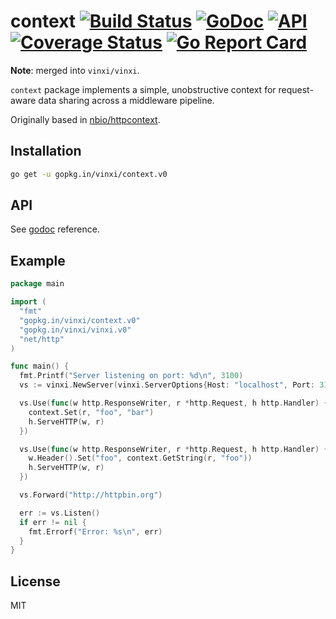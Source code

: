 # context [![Build Status](https://travis-ci.org/vinxi/context.png)](https://travis-ci.org/vinxi/context) [![GoDoc](https://godoc.org/github.com/vinxi/vinxi/context?status.svg)](https://godoc.org/github.com/vinxi/vinxi/context) [![API](https://img.shields.io/badge/status-stable-green.svg?style=flat)](https://godoc.org/github.com/vinxi/vinxi/context) [![Coverage Status](https://coveralls.io/repos/github/vinxi/context/badge.svg?branch=master)](https://coveralls.io/github/vinxi/context?branch=master) [![Go Report Card](https://goreportcard.com/badge/github.com/vinxi/context)](https://goreportcard.com/report/github.com/vinxi/context)

**Note**: merged into `vinxi/vinxi`.

`context` package implements a simple, unobstructive context for request-aware data sharing across a middleware pipeline.

Originally based in [nbio/httpcontext](https://github.com/nbio/httpcontext).

## Installation

```bash
go get -u gopkg.in/vinxi/context.v0
```

## API

See [godoc](https://godoc.org/github.com/vinxi/context) reference.

## Example

```go
package main

import (
  "fmt"
  "gopkg.in/vinxi/context.v0"
  "gopkg.in/vinxi/vinxi.v0"
  "net/http"
)

func main() {
  fmt.Printf("Server listening on port: %d\n", 3100)
  vs := vinxi.NewServer(vinxi.ServerOptions{Host: "localhost", Port: 3100})

  vs.Use(func(w http.ResponseWriter, r *http.Request, h http.Handler) {
    context.Set(r, "foo", "bar")
    h.ServeHTTP(w, r)
  })

  vs.Use(func(w http.ResponseWriter, r *http.Request, h http.Handler) {
    w.Header().Set("foo", context.GetString(r, "foo"))
    h.ServeHTTP(w, r)
  })

  vs.Forward("http://httpbin.org")

  err := vs.Listen()
  if err != nil {
    fmt.Errorf("Error: %s\n", err)
  }
}
```

## License

MIT
